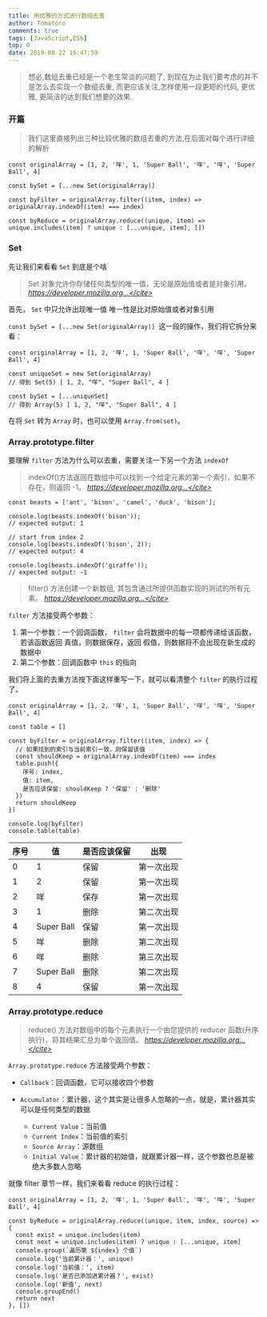 ```yaml
---
title: 用优雅的方式进行数组去重
author: Tomatoro
comments: true
tags: [JavaScript,ES6]
top: 0
date: 2019-08-22 16:47:59
---
```


>想必,数组去重已经是一个老生常谈的问题了, 到现在为止我们要考虑的并不是怎么去实现一个数组去重, 而更应该关注,怎样使用一段更短的代码, 更优雅, 更简洁的达到我们想要的效果.

<!-- more -->

### 开篇
>我们这里直接列出三种比较优雅的数组去重的方法,在后面对每个进行详细的解析
```JS
const originalArray = [1, 2, '咩', 1, 'Super Ball', '咩', '咩', 'Super Ball', 4]

const bySet = [...new Set(originalArray)]

const byFilter = originalArray.filter((item, index) => originalArray.indexOf(item) === index)

const byReduce = originalArray.reduce((unique, item) => unique.includes(item) ? unique : [...unique, item], [])
```

### Set
先让我们来看看 `Set` 到底是个啥

> Set 对象允许你存储任何类型的唯一值，无论是原始值或者是对象引用。
> <cite>https://developer.mozilla.org...</cite>

首先， `Set` 中只允许出现唯一值
唯一性是比对原始值或者对象引用

`const bySet = [...new Set(originalArray)] `这一段的操作，我们将它拆分来看：
```JS
const originalArray = [1, 2, '咩', 1, 'Super Ball', '咩', '咩', 'Super Ball', 4]

const uniqueSet = new Set(originalArray)
// 得到 Set(5) [ 1, 2, "咩", "Super Ball", 4 ]

const bySet = [...uniqueSet]
// 得到 Array(5) [ 1, 2, "咩", "Super Ball", 4 ]
```

在将 `Set` 转为 `Array` 时，也可以使用 `Array.from(set)`。

### Array.prototype.filter
要理解 `filter` 方法为什么可以去重，需要关注一下另一个方法 `indexOf`

> indexOf()方法返回在数组中可以找到一个给定元素的第一个索引，如果不存在，则返回 -1。
> <cite>https://developer.mozilla.org...</cite>
```JS
const beasts = ['ant', 'bison', 'camel', 'duck', 'bison'];

console.log(beasts.indexOf('bison'));
// expected output: 1

// start from index 2
console.log(beasts.indexOf('bison', 2));
// expected output: 4

console.log(beasts.indexOf('giraffe'));
// expected output: -1
```
> filter() 方法创建一个新数组, 其包含通过所提供函数实现的测试的所有元素。
> <cite>https://developer.mozilla.org...</cite>

`filter` 方法接受两个参数：

1. 第一个参数：一个回调函数， `filter` 会将数据中的每一项都传递给该函数，若该函数返回 真值，则数据保存，返回 假值，则数据将不会出现在新生成的数据中
2. 第二个参数：回调函数中 `this` 的指向

我们将上面的去重方法按下面这样重写一下，就可以看清整个 `filter` 的执行过程了。
```JS
const originalArray = [1, 2, '咩', 1, 'Super Ball', '咩', '咩', 'Super Ball', 4]

const table = []

const byFilter = originalArray.filter((item, index) => {
  // 如果找到的索引与当前索引一致，则保留该值
  const shouldKeep = originalArray.indexOf(item) === index
  table.push({
    序号: index,
    值: item,
    是否应该保留: shouldKeep ? '保留' : '删除'
  })
  return shouldKeep
})

console.log(byFilter)
console.table(table)
```
序号|值|是否应该保留|出现
-----|-----|-----|-----
0	 |	1	 |	保留	 |	第一次出现
1	 |	2	 |	保留	 |	第一次出现
2	 |	咩	 |	保存	 |	第一次出现
3	 |	1	 |	删除	 |	第二次出现
4	 |	Super Ball	 |	保留	 |	第一次出现
5	 |	咩	 |	删除	 |	第二次出现
6	 |	咩	 |	删除	 |	第三次出现
7	 |	Super Ball	 |	删除	 |	第二次出现
8	 |	4	 |	保留	 |	第一次出现


### Array.prototype.reduce

> reduce() 方法对数组中的每个元素执行一个由您提供的 reducer 函数(升序执行)，将其结果汇总为单个返回值。
> <cite>https://developer.mozilla.org...</cite>

`Array.prototype.reduce` 方法接受两个参数：

- `Callback`：回调函数，它可以接收四个参数

- `Accumulator`：累计器，这个其实是让很多人忽略的一点，就是，累计器其实可以是任何类型的数据
	- `Current Value`：当前值
	- `Current Index`：当前值的索引
	- `Source Array`：源数组
	- `Initial Value`：累计器的初始值，就跟累计器一样，这个参数也总是被绝大多数人忽略

就像 filter 章节一样，我们来看看 reduce 的执行过程：
```JS
const originalArray = [1, 2, '咩', 1, 'Super Ball', '咩', '咩', 'Super Ball', 4]

const byReduce = originalArray.reduce((unique, item, index, source) => {
  const exist = unique.includes(item)
  const next = unique.includes(item) ? unique : [...unique, item]
  console.group(`遍历第 ${index} 个值`)
  console.log('当前累计器：', unique)
  console.log('当前值：', item)
  console.log('是否已添加进累计器？', exist)
  console.log('新值', next)
  console.groupEnd()
  return next
}, [])
```

